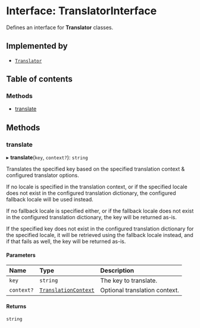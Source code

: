 # Interface: TranslatorInterface

Defines an interface for **Translator** classes.

## Implemented by

- [`Translator`](../classes/Translator.md)

## Table of contents

### Methods

- [translate](TranslatorInterface.md#translate)

## Methods

### translate

▸ **translate**(`key`, `context?`): `string`

Translates the specified key based on the specified translation context & configured translator options.

If no locale is specified in the translation context, or if the specified locale does not exist in the configured
translation dictionary, the configured fallback locale will be used instead.

If no fallback locale is specified either, or if the fallback locale does not exist in the configured translation
dictionary, the key will be returned as-is.

If the specified key does not exist in the configured translation dictionary for the specified locale, it will
be retrieved using the fallback locale instead, and if that fails as well, the key will be returned as-is.

#### Parameters

| Name | Type | Description |
| :------ | :------ | :------ |
| `key` | `string` | The key to translate. |
| `context?` | [`TranslationContext`](../README.md#translationcontext) | Optional translation context. |

#### Returns

`string`
